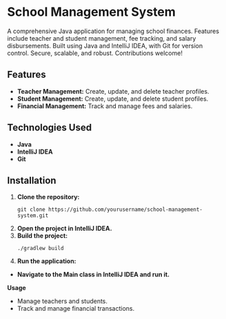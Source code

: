 # School Management System

A comprehensive Java application for managing school finances. Features include teacher and student management, fee tracking, and salary disbursements. Built using Java and IntelliJ IDEA, with Git for version control. Secure, scalable, and robust. Contributions welcome!

## Features
- **Teacher Management:** Create, update, and delete teacher profiles.
- **Student Management:** Create, update, and delete student profiles.
- **Financial Management:** Track and manage fees and salaries.

## Technologies Used
- **Java**
- **IntelliJ IDEA**
- **Git**

## Installation
1. **Clone the repository:**
   ```
   git clone https://github.com/yourusername/school-management-system.git
   ```
2. **Open the project in IntelliJ IDEA.**
3. **Build the project:**
   ```
   ./gradlew build
   ```
4. **Run the application:**
-  **Navigate to the Main class in IntelliJ IDEA and run it.**

**Usage**
- Manage teachers and students.
- Track and manage financial transactions.
